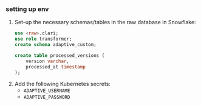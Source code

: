 ### setting up env
1. Set-up the necessary schemas/tables in the raw database in Snowflake:
    ```sql
    use <raw>.clari;
    use role transformer;
    create schema adaptive_custom;

    create table processed_versions (
        version varchar,
        processed_at timestamp
    );
    ```
1. Add the following Kubernetes secrets:
    - `ADAPTIVE_USERNAME`
    - `ADAPTIVE_PASSWORD`
        
